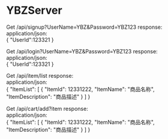 # YBZServer
Get /api/signup?UserName=YBZ&Password=YBZ123
response:  
  application/json:  
  {
    "UserId":123321
  }
  
Get /api/login?UserName=YBZ&Password=YBZ123
response:  
  application/json:  
  {
    "UserId":123321
  }
  
Get /api/item/list
response:  
  application/json:  
  {
    "ItemList": [
        {
          "ItemId": 12331222,
          "ItemName": "商品名称",
          "ItemDescription": "商品描述"
        }
    ]
  }
  
Get /api/cart/add?item
response:  
  application/json:  
  {
    "ItemList": [
        {
          "ItemId": 12331222,
          "ItemName": "商品名称",
          "ItemDescription": "商品描述"
        }
    ]
  }

